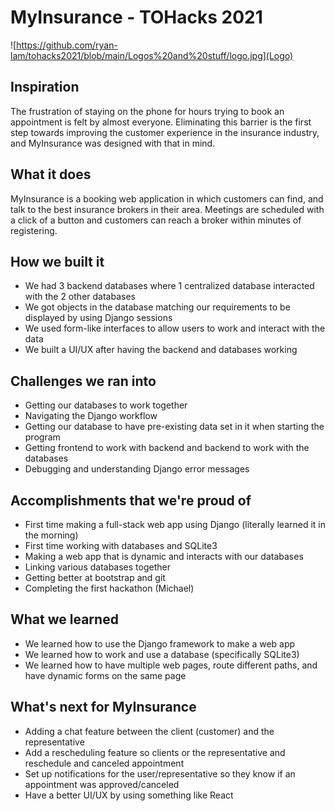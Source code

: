 # MyInsurance - TOHacks 2021

![https://github.com/ryan-lam/tohacks2021/blob/main/Logos%20and%20stuff/logo.jpg](Logo)

## Inspiration
The frustration of staying on the phone for hours trying to book an appointment is felt by almost everyone. Eliminating this barrier is the first step towards improving the customer experience in the insurance industry, and MyInsurance was designed with that in mind.

## What it does
MyInsurance is a booking web application in which customers can find, and talk to the best insurance brokers in their area. Meetings are scheduled with a click of a button and customers can reach a broker within minutes of registering.

## How we built it
- We had 3 backend databases where 1 centralized database interacted with the 2 other databases
- We got objects in the database matching our requirements to be displayed by using Django sessions
- We used form-like interfaces to allow users to work and interact with the data
- We built a UI/UX after having the backend and databases working

## Challenges we ran into
- Getting our databases to work together
- Navigating the Django workflow
- Getting our database to have pre-existing data set in it when starting the program
- Getting frontend to work with backend and backend to work with the databases
- Debugging and understanding Django error messages

## Accomplishments that we're proud of
- First time making a full-stack web app using Django (literally learned it in the morning)
- First time working with databases and SQLite3
- Making a web app that is dynamic and interacts with our databases
- Linking various databases together
- Getting better at bootstrap and git
- Completing the first hackathon (Michael)

## What we learned
- We learned how to use the Django framework to make a web app
- We learned how to work and use a database (specifically SQLite3)
- We learned how to have multiple web pages, route different paths, and have dynamic forms on the same page

## What's next for MyInsurance
- Adding a chat feature between the client (customer) and the representative
- Add a rescheduling feature so clients or the representative and reschedule and canceled appointment
- Set up notifications for the user/representative so they know if an appointment was approved/canceled
- Have a better UI/UX by using something like React


